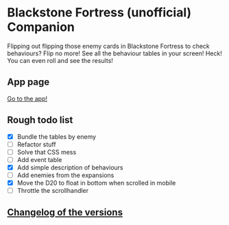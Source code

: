 # Blackstone Fortress (unofficial) Companion
Flipping out flipping those enemy cards in Blackstone Fortress to check behaviours?
Flip no more! See all the behaviour tables in your screen! Heck! You can even roll and see the results!

## App page
[Go to the app!](https://dire.github.io/blackstone "Blackstone Fortress Helper")

## Rough todo list
- [x] Bundle the tables by enemy
- [ ] Refactor stuff
- [ ] Solve that CSS mess
- [ ] Add event table
- [x] Add simple description of behaviours
- [ ] Add enemies from the expansions
- [x] Move the D20 to float in bottom when scrolled in mobile
- [ ] Throttle the scrollhandler

## [Changelog of the versions](CHANGELOG.md)